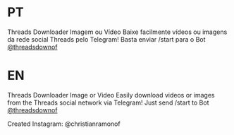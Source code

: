 # PT

Threads Downloader Imagem ou Vídeo
Baixe facilmente vídeos ou imagens da rede social Threads pelo Telegram!
Basta enviar /start para o Bot [@threadsdownof](https://t.me/threadsdownof_bot)

# EN

Threads Downloader Image or Video
Easily download videos or images from the Threads social network via Telegram!
Just send /start to Bot [@threadsdownof](https://t.me/threadsdownof_bot)

Created Instagram: @christianramonof
